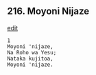 ## 216. Moyoni Nijaze
[edit](https://docs.google.com/document/d/1RtJJJ8Vh4FMdgdl1nElaQI2rccU4gs6w/edit?mode=html)




    1
    Moyoni 'nijaze,
    Na Roho wa Yesu;
    Nataka kujitoa,
    Moyoni 'nijaze.


